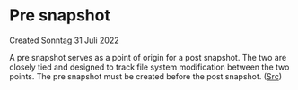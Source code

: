 # Pre snapshot
Created Sonntag 31 Juli 2022

A pre snapshot serves as a point of origin for a post snapshot. The two are closely tied and designed to track file system modification between the two points. The pre snapshot must be created before the post snapshot. ([Src](https://access.redhat.com/documentation/en-us/red_hat_enterprise_linux/7/html/storage_administration_guide/snapper-creating-snapshot))


